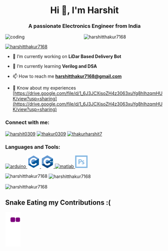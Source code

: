 

<h1 align="center">Hi 👋, I'm Harshit</h1>
<h3 align="center">A passionate Electronics Engineer from India</h3>

<image align="left" alt = "coding" width= "250" src="https://i.gifer.com/origin/70/7080c87c8cdd71cbf2ae6affaf5d2fae_w200.gif">

<p align="left"> <img src="https://komarev.com/ghpvc/?username=harshitthakur7168&label=Profile%20views&color=0e75b6&style=flat" alt="harshitthakur7168" /> </p>

<p align="left"> <a href="https://github.com/ryo-ma/github-profile-trophy"><img src="https://github-profile-trophy.vercel.app/?username=harshitthakur7168" alt="harshitthakur7168" /></a> </p>

- 🔭 I’m currently working on **LiDar Based Delivery Bot**

- 🌱 I’m currently learning **Verilog and DSA**

- 📫 How to reach me **harshitthakur7168@gmail.com**

- 📄 Know about my experiences [https://drive.google.com/file/d/1_6J3JCXisoZH4z3063xuYg8hlhzqmHUK/view?usp=sharing](https://drive.google.com/file/d/1_6J3JCXisoZH4z3063xuYg8hlhzqmHUK/view?usp=sharing)

<h3 align="left">Connect with me:</h3>
<p align="left">
<a href="https://linkedin.com/in/harshit0309" target="blank"><img align="center" src="https://raw.githubusercontent.com/rahuldkjain/github-profile-readme-generator/master/src/images/icons/Social/linked-in-alt.svg" alt="harshit0309" height="30" width="40" /></a>
<a href="https://instagram.com/thakur0309" target="blank"><img align="center" src="https://raw.githubusercontent.com/rahuldkjain/github-profile-readme-generator/master/src/images/icons/Social/instagram.svg" alt="thakur0309" height="30" width="40" /></a>
<a href="https://www.codechef.com/users/thakurharshit7" target="blank"><img align="center" src="https://cdn.jsdelivr.net/npm/simple-icons@3.1.0/icons/codechef.svg" alt="thakurharshit7" height="30" width="40" /></a>
</p>

<h3 align="left">Languages and Tools:</h3>
<p align="left"> <a href="https://www.arduino.cc/" target="_blank" rel="noreferrer"> <img src="https://cdn.worldvectorlogo.com/logos/arduino-1.svg" alt="arduino" width="40" height="40"/> </a> <a href="https://www.cprogramming.com/" target="_blank" rel="noreferrer"> <img src="https://raw.githubusercontent.com/devicons/devicon/master/icons/c/c-original.svg" alt="c" width="40" height="40"/> </a> <a href="https://www.w3schools.com/cpp/" target="_blank" rel="noreferrer"> <img src="https://raw.githubusercontent.com/devicons/devicon/master/icons/cplusplus/cplusplus-original.svg" alt="cplusplus" width="40" height="40"/> </a> <a href="https://www.mathworks.com/" target="_blank" rel="noreferrer"> <img src="https://upload.wikimedia.org/wikipedia/commons/2/21/Matlab_Logo.png" alt="matlab" width="40" height="40"/> </a> <a href="https://www.photoshop.com/en" target="_blank" rel="noreferrer"> <img src="https://raw.githubusercontent.com/devicons/devicon/master/icons/photoshop/photoshop-line.svg" alt="photoshop" width="40" height="40"/> </a> </p>

<p><img align="left" src="https://github-readme-stats.vercel.app/api/top-langs?username=harshitthakur7168&show_icons=true&locale=en&layout=compact" alt="harshitthakur7168" /></p>

<p>&nbsp;<img align="center" src="https://github-readme-stats.vercel.app/api?username=harshitthakur7168&show_icons=true&locale=en" alt="harshitthakur7168" /></p>

<p><img align="center" src="https://github-readme-streak-stats.herokuapp.com/?user=harshitthakur7168&" alt="harshitthakur7168" /></p>

  
  ## Snake Eating my Contributions :(
![snake gif](https://github.com/harshitthakur7168/harshitthakur7168/blob/output/github-contribution-grid-snake.gif)
